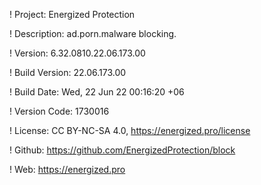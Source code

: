 ! Project: Energized Protection

! Description: ad.porn.malware blocking.

! Version: 6.32.0810.22.06.173.00

! Build Version: 22.06.173.00

! Build Date: Wed, 22 Jun 22 00:16:20 +06

! Version Code: 1730016

! License: CC BY-NC-SA 4.0, https://energized.pro/license

! Github: https://github.com/EnergizedProtection/block

! Web: https://energized.pro
